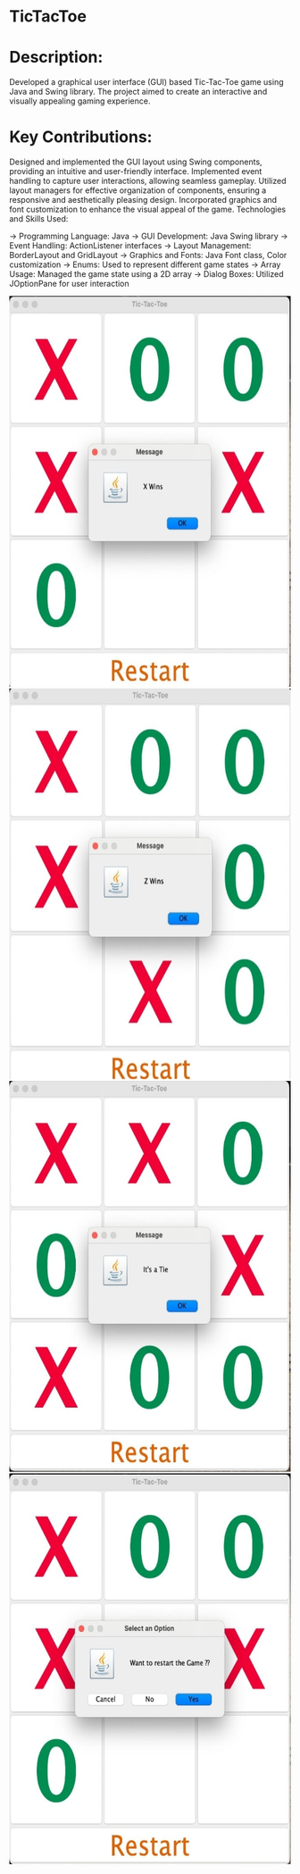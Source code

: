 # TicTacToe

<h1>Description:</h1>
Developed a graphical user interface (GUI) based Tic-Tac-Toe game using Java and Swing library. The project aimed to create an interactive and visually appealing gaming experience.

<h1>Key Contributions:</h1>
Designed and implemented the GUI layout using Swing components, providing an intuitive and user-friendly interface.
Implemented event handling to capture user interactions, allowing seamless gameplay.
Utilized layout managers for effective organization of components, ensuring a responsive and aesthetically pleasing design.
Incorporated graphics and font customization to enhance the visual appeal of the game.
Technologies and Skills Used:

-> Programming Language: Java
-> GUI Development: Java Swing library
-> Event Handling: ActionListener interfaces
-> Layout Management: BorderLayout and GridLayout
-> Graphics and Fonts: Java Font class, Color customization
-> Enums: Used to represent different game states
-> Array Usage: Managed the game state using a 2D array
-> Dialog Boxes: Utilized JOptionPane for user interaction


<img class="" src="img/XWins.jpeg" width="600" height="700" />
<img class="" src="img/ZWins.jpeg" width="600" height="700" />
<img class="" src="img/Tie.jpeg" width="600" height="700" />
<img class="" src="img/Restart.jpeg" width="600" height="700" />
